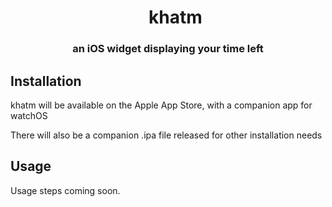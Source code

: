 <div id="user-content-toc">
  <ul align="center" style="list-style: none;">
    <summary>
      <h1>khatm</h1>
    </summary>
  </ul>
</div>
<h3 align="center">an iOS widget displaying your time left</h3>

## Installation

khatm will be available on the Apple App Store, with a companion app for watchOS

There will also be a companion .ipa file released for other installation needs

## Usage

Usage steps coming soon.
